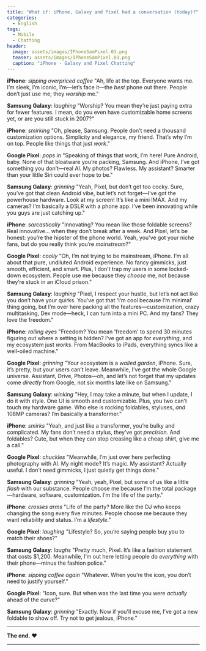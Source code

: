 ```yaml
---
title: "What if: iPhone, Galaxy and Pixel had a conversation (today)?"
categories:
  - English
tags:
  - Mobile
  - Chatting
header:
  image: assets/images/IPhoneSamPixel.03.png
  teaser: assets/images/IPhoneSamPixel.03.png
  caption: "iPhone - Galaxy and Pixel Chatting"
---
```


**iPhone**: *sipping overpriced coffee* "Ah, life at the top. Everyone wants me. I’m sleek, I’m iconic, I’m—let’s face it—the *best* phone out there. People don’t just use me; they *worship* me."

**Samsung Galaxy**: *laughing* "Worship? You mean they’re just paying extra for fewer features. I mean, do you even have customizable home screens yet, or are you still stuck in 2007?"

**iPhone**: *smirking* "Oh, please, Samsung. People don’t need a thousand customization options. Simplicity and elegance, my friend. That’s why I’m on top. People like things that just *work*."

**Google Pixel**: *pops in* "Speaking of things that work, I’m here! Pure Android, baby. None of that bloatware you’re packing, Samsung. And iPhone, I’ve got something you don’t—real AI. My photos? Flawless. My assistant? Smarter than your little Siri could ever hope to be."

**Samsung Galaxy**: *grinning* "Yeah, Pixel, but don’t get too cocky. Sure, you’ve got that clean Android vibe, but let’s not forget—I’ve got the powerhouse hardware. Look at my screen! It’s like a mini IMAX. And my cameras? I’m basically a DSLR with a phone app. I’ve been innovating while you guys are just catching up."

**iPhone**: *sarcastically* "Innovating? You mean like those foldable screens? Real innovative… when they don’t break after a week. And Pixel, let’s be honest: you’re the hipster of the phone world. Yeah, you’ve got your niche fans, but do you really think you’re *mainstream*?"

**Google Pixel**: *coolly* "Oh, I’m not trying to be mainstream, iPhone. I’m all about that pure, undiluted Android experience. No fancy gimmicks, just smooth, efficient, and smart. Plus, I don’t trap my users in some locked-down ecosystem. People use me because they *choose* me, not because they’re stuck in an iCloud prison."

**Samsung Galaxy**: *laughing* "Pixel, I respect your hustle, but let’s not act like you don’t have your quirks. You’ve got that 'I’m cool because I’m minimal' thing going, but I’m over here packing all the features—customization, crazy multitasking, Dex mode—heck, I can turn into a mini PC. And my fans? They love the freedom."

**iPhone**: *rolling eyes* "Freedom? You mean 'freedom' to spend 30 minutes figuring out where a setting is hidden? I’ve got an app for *everything*, and my ecosystem just *works*. From MacBooks to iPads, everything syncs like a well-oiled machine."

**Google Pixel**: *grinning* "Your ecosystem is a *walled garden*, iPhone. Sure, it’s pretty, but your users can’t leave. Meanwhile, I’ve got the whole Google universe. Assistant, Drive, Photos—oh, and let’s not forget that my updates come *directly* from Google, not six months late like on Samsung."

**Samsung Galaxy**: *winking* "Hey, I may take a minute, but when I update, I do it with style. One UI is smooth and customizable. Plus, you two can’t touch my hardware game. Who else is rocking foldables, styluses, *and* 108MP cameras? I’m basically a transformer."

**iPhone**: *smirks* "Yeah, and just like a transformer, you’re bulky and complicated. My fans don’t need a stylus, they’ve got *precision*. And foldables? Cute, but when they can stop creasing like a cheap shirt, give me a call."

**Google Pixel**: *chuckles* "Meanwhile, I’m just over here perfecting photography with AI. My night mode? It’s magic. My assistant? Actually useful. I don’t need gimmicks, I just quietly get things done."

**Samsung Galaxy**: *grinning* "Yeah, yeah, Pixel, but some of us like a little *flash* with our substance. People choose me because I’m the total package—hardware, software, customization. I’m the life of the party."

**iPhone**: *crosses arms* "Life of the party? More like the DJ who keeps changing the song every five minutes. People choose me because they want reliability and status. I’m a *lifestyle*."

**Google Pixel**: *laughing* "Lifestyle? So, you’re saying people buy you to match their shoes?"

**Samsung Galaxy**: *laughs* "Pretty much, Pixel. It’s like a fashion statement that costs $1,200. Meanwhile, I’m out here letting people do *everything* with their phone—minus the fashion police."

**iPhone**: *sipping coffee again* "Whatever. When you’re the icon, you don’t need to justify yourself."

**Google Pixel**: "Icon, sure. But when was the last time you were *actually* ahead of the curve?"

**Samsung Galaxy**: *grinning* "Exactly. Now if you'll excuse me, I’ve got a new foldable to show off. Try not to get jealous, iPhone."

---

**The end.** ❤

---
